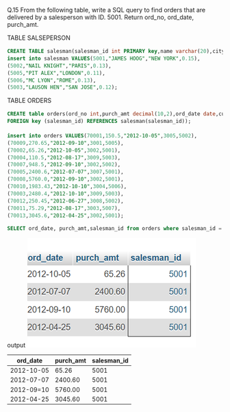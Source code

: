 Q.15 From the following table, write a SQL query to find orders that are 
delivered by a salesperson with ID. 5001. Return ord_no, ord_date, 
purch_amt.



TABLE SALSEPERSON
```sql
CREATE TABLE salesman(salesman_id int PRIMARY key,name varchar(20),city varchar(20),commission decimal(3,3));
insert into salesman VALUES(5001,"JAMES HOOG","NEW YORK",0.15),
(5002,"NAIL KNIGHT","PARIS",0.13),
(5005,"PIT ALEX","LONDON",0.11),
(5006,"MC LYON","ROME",0.13),
(5003,"LAUSON HEN","SAN JOSE",0.12);
```

TABLE ORDERS
```sql
CREATE table orders(ord_no int,purch_amt decimal(10,2),ord_date date,customer_id int,salesman_id int, 
FOREIGN key (salesman_id) REFERENCES salesman(salesman_id));

insert into orders VALUES(70001,150.5,"2012-10-05",3005,5002),
(70009,270.65,"2012-09-10",3001,5005),
(70002,65.26,"2012-10-05",3002,5001),
(70004,110.5,"2012-08-17",3009,5003),
(70007,948.5,"2012-09-10",3002,5002),
(70005,2400.6,"2012-07-07",3007,5001),
(70008,5760.0,"2012-09-10",3002,5001),
(70010,1983.43,"2012-10-10",3004,5006),
(70003,2480.4,"2012-10-10",3009,5003),
(70012,250.45,"2012-06-27",3008,5002),
(70011,75.29,"2012-08-17",3003,5007),
(70013,3045.6,"2012-04-25",3002,5001);
```
```sql
SELECT ord_date, purch_amt,salesman_id from orders where salesman_id = 5001
```
output
![](ss\Screenshot_2024-10-06_024210.png)

|ord_date|purch_amt|salesman_id|
|--------|---------|-----------|
|2012-10-05|65.26|5001|
|2012-07-07|2400.60|5001|
|2012-09=10|5760.00|5001|
|2012-04-25|3045.60|5001|

